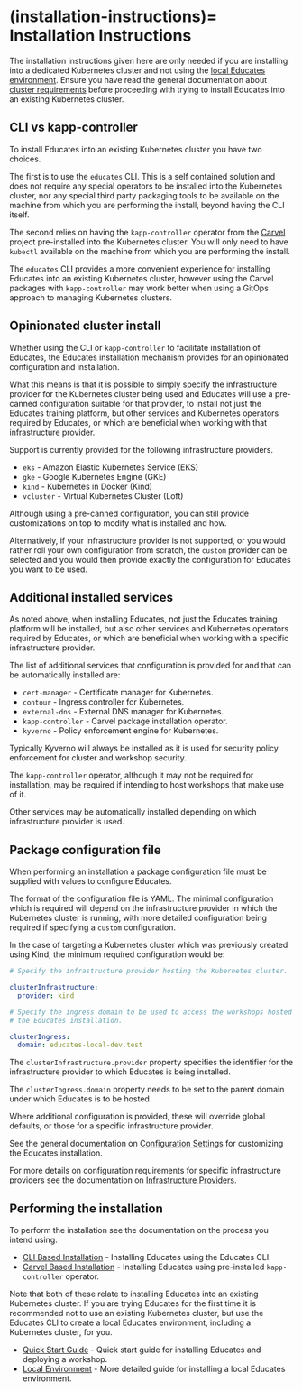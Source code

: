 (installation-instructions)=
Installation Instructions
=========================

The installation instructions given here are only needed if you are installing into a dedicated Kubernetes cluster and not using the [local Educates environment](quick-start-guide). Ensure you have read the general documentation about [cluster requirements](cluster-requirements) before proceeding with trying to install Educates into an existing Kubernetes cluster.

CLI vs kapp-controller
----------------------

To install Educates into an existing Kubernetes cluster you have two choices.

The first is to use the `educates` CLI. This is a self contained solution and does not require any special operators to be installed into the Kubernetes cluster, nor any special third party packaging tools to be available on the machine from which you are performing the install, beyond having the CLI itself.

The second relies on having the `kapp-controller` operator from the [Carvel](https://carvel.dev/) project pre-installed into the Kubernetes cluster. You will only need to have `kubectl` available on the machine from which you are performing the install.

The `educates` CLI provides a more convenient experience for installing Educates into an existing Kubernetes cluster, however using the Carvel packages with `kapp-controller` may work better when using a GitOps approach to managing Kubernetes clusters.

Opinionated cluster install
---------------------------

Whether using the CLI or `kapp-controller` to facilitate installation of Educates, the Educates installation mechanism provides for an opinionated configuration and installation.

What this means is that it is possible to simply specify the infrastructure provider for the Kubernetes cluster being used and Educates will use a pre-canned configuration suitable for that provider, to install not just the Educates training platform, but other services and Kubernetes operators required by Educates, or which are beneficial when working with that infrastructure provider.

Support is currently provided for the following infrastructure providers.

* `eks` - Amazon Elastic Kubernetes Service (EKS)
* `gke` - Google Kubernetes Engine (GKE)
* `kind` - Kubernetes in Docker (Kind)
* `vcluster` - Virtual Kubernetes Cluster (Loft)

Although using a pre-canned configuration, you can still provide customizations on top to modify what is installed and how.

Alternatively, if your infrastructure provider is not supported, or you would rather roll your own configuration from scratch, the `custom` provider can be selected and you would then provide exactly the configuration for Educates you want to be used.

Additional installed services
-----------------------------

As noted above, when installing Educates, not just the Educates training platform will be installed, but also other services and Kubernetes operators required by Educates, or which are beneficial when working with a specific infrastructure provider.

The list of additional services that configuration is provided for and that can be automatically installed are:

* `cert-manager` - Certificate manager for Kubernetes.
* `contour` - Ingress controller for Kubernetes.
* `external-dns` - External DNS manager for Kubernetes.
* `kapp-controller` - Carvel package installation operator.
* `kyverno` - Policy enforcement engine for Kubernetes.

Typically Kyverno will always be installed as it is used for security policy enforcement for cluster and workshop security.

The `kapp-controller` operator, although it may not be required for installation, may be required if intending to host workshops that make use of it.

Other services may be automatically installed depending on which infrastructure provider is used.

Package configuration file
--------------------------

When performing an installation a package configuration file must be supplied with values to configure Educates.

The format of the configuration file is YAML. The minimal configuration which is required will depend on the infrastructure provider in which the Kubernetes cluster is running, with more detailed configuration being required if specifying a `custom` configuration.

In the case of targeting a Kubernetes cluster which was previously created using Kind, the minimum required configuration would be:

```yaml
# Specify the infrastructure provider hosting the Kubernetes cluster.

clusterInfrastructure:
  provider: kind

# Specify the ingress domain to be used to access the workshops hosted by
# the Educates installation.

clusterIngress:
  domain: educates-local-dev.test
```

The `clusterInfrastructure.provider` property specifies the identifier for the infrastructure provider to which Educates is being installed.

The `clusterIngress.domain` property needs to be set to the parent domain under which Educates is to be hosted.

Where additional configuration is provided, these will override global defaults, or those for a specific infrastructure provider.

See the general documentation on [Configuration Settings](configuration-settings) for customizing the Educates installation.

For more details on configuration requirements for specific infrastructure providers see the documentation on [Infrastructure Providers](infrastructure-providers).

Performing the installation
---------------------------

To perform the installation see the documentation on the process you intend using.

* [CLI Based Installation](cli-based-installation) - Installing Educates using the Educates CLI.
* [Carvel Based Installation](carvel-based-installation) - Installing Educates using pre-installed `kapp-controller` operator.

Note that both of these relate to installing Educates into an existing Kubernetes cluster. If you are trying Educates for the first time it is recommended not to use an existing Kubernetes cluster, but use the Educates CLI to create a local Educates environment, including a Kubernetes cluster, for you.

* [Quick Start Guide](quick-start-guide) - Quick start guide for installing Educates and deploying a workshop.
* [Local Environment](local-environment) - More detailed guide for installing a local Educates environment.
